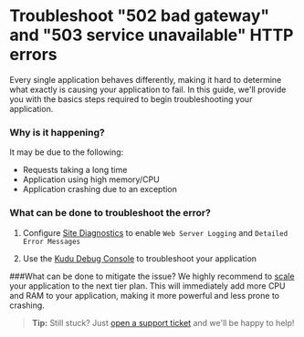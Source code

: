 # Troubleshoot "502 bad gateway" and "503 service unavailable" HTTP errors
Every single application behaves differently, making it hard to determine what exactly is causing your application to fail. In this guide, we'll provide you with the basics steps required to begin troubleshooting your application.

### Why is it happening?
It may be due to the following: 

- Requests taking a long time
- Application using high memory/CPU
- Application crashing due to an exception

### What can be done to troubleshoot the error?
1. Configure [Site Diagnostics](https://www.gearhost.com/documentation/site-diagnostics#user-content-turning-logging-on-or-off) to enable `Web Server Logging` and `Detailed Error Messages`

2. Use the [Kudu Debug Console](https://www.gearhost.com/documentation/how-to-use-kudu) to troubleshoot your application


###What can be done to mitigate the issue?
We highly recommend to [scale](https://www.gearhost.com/documentation/how-to-scale-your-cloudsite) your application to the next tier plan. This will immediately add more CPU and RAM to your application, making it more powerful and less prone to crashing.

>**Tip:** Still stuck? Just [open a support ticket](https://www.gearhost.com/documentation/how-to-open-a-support-ticket) and we'll be happy to help!